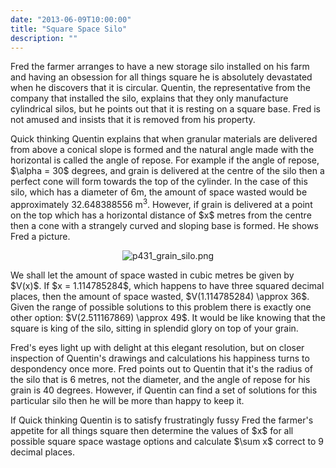 ```yaml
---
date: "2013-06-09T10:00:00"
title: "Square Space Silo"
description: ""
---
```


<p>Fred the farmer arranges to have a new storage silo installed on his farm and having an obsession for all things square he is absolutely devastated when he discovers that it is circular. Quentin, the representative from the company that installed the silo, explains that they only manufacture cylindrical silos, but he points out that it is resting on a square base. Fred is not amused and insists that it is removed from his property.</p>
<p>Quick thinking Quentin explains that when granular materials are delivered from above a conical slope is formed and the natural angle made with the horizontal is called the angle of repose. For example if the angle of repose, $\alpha = 30$ degrees, and grain is delivered at the centre of the silo then a perfect cone will form towards the top of the cylinder. In the case of this silo, which has a diameter of 6m, the amount of space wasted would be approximately 32.648388556 m<sup>3</sup>. However, if grain is delivered at a point on the top which has a horizontal distance of $x$ metres from the centre then a cone with a strangely curved and sloping base is formed. He shows Fred a picture.</p>
<div style="text-align:center;">
<img alt="p431_grain_silo.png" class="dark_img" src="/images/p431_grain_silo.png"/></div>
<p>We shall let the amount of space wasted in cubic metres be given by $V(x)$. If $x = 1.114785284$, which happens to have three squared decimal places, then the amount of space wasted, $V(1.114785284) \approx 36$. Given the range of possible solutions to this problem there is exactly one other option: $V(2.511167869) \approx 49$. It would be like knowing that the square is king of the silo, sitting in splendid glory on top of your grain.</p>
<p>Fred's eyes light up with delight at this elegant resolution, but on closer inspection of Quentin's drawings and calculations his happiness turns to despondency once more. Fred points out to Quentin that it's the radius of the silo that is 6 metres, not the diameter, and the angle of repose for his grain is 40 degrees. However, if Quentin can find a set of solutions for this particular silo then he will be more than happy to keep it.</p>
<p>If Quick thinking Quentin is to satisfy frustratingly fussy Fred the farmer's appetite for all things square then determine the values of $x$ for all possible square space wastage options and calculate $\sum x$ correct to 9 decimal places.</p>

